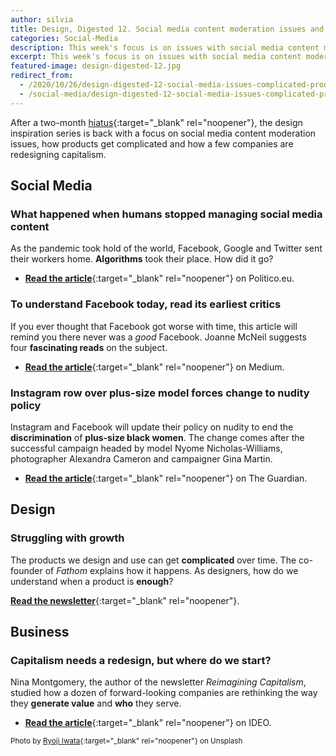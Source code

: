 ```yaml
---
author: silvia
title: Design, Digested 12. Social media content moderation issues and complicated products
categories: Social-Media
description: This week's focus is on issues with social media content moderation issues, how products get complicated and how a few companies are redesigning capitalism.
excerpt: This week's focus is on issues with social media content moderation issues, how products get complicated and how a few companies are redesigning capitalism.
featured-image: design-digested-12.jpg
redirect_from:
  - /2020/10/26/design-digested-12-social-media-issues-complicated-products-and-redesigning-capitalism/
  - /social-media/design-digested-12-social-media-issues-complicated-products-and-redesigning-capitalism/
---
```

After a two-month [hiatus](https://silviamaggidesign.com/today-i-saw/after-the-rain/){:target="_blank" rel="noopener"}, the design inspiration series is back with a focus on social media content moderation issues, how products get complicated and how a few companies are redesigning capitalism.

## Social Media

### What happened when humans stopped managing social media content

As the pandemic took hold of the world, Facebook, Google and Twitter sent their workers home. **Algorithms** took their place. How did it go?

* [**Read the article**](https://www.politico.eu/article/facebook-content-moderation-automation/){:target="_blank" rel="noopener"} on Politico.eu.

### To understand Facebook today, read its earliest critics

If you ever thought that Facebook got worse with time, this article will remind you there never was a _good_ Facebook. Joanne McNeil suggests four **fascinating reads** on the subject.

* [**Read the article**](https://onezero.medium.com/to-understand-facebook-today-read-its-earliest-critics-ca2ca15480ab){:target="_blank" rel="noopener"} on Medium.

### Instagram row over plus-size model forces change to nudity policy

Instagram and Facebook will update their policy on nudity to end the **discrimination** of **plus-size black women**. The change comes after the successful campaign headed by model Nyome Nicholas-Williams, photographer Alexandra Cameron and campaigner Gina Martin.

* [**Read the article**](https://www.theguardian.com/technology/2020/oct/25/instagram-row-over-plus-size-model-forces-change-to-nudity-policy){:target="_blank" rel="noopener"} on The Guardian.

## Design

### Struggling with growth

The products we design and use can get **complicated** over time. The co-founder of _Fathom_ explains how it happens. As designers, how do we understand when a product is **enough**?

[**Read the newsletter**](https://mailchi.mp/pjrvs/struggling-with-growth?e=bb5752ad20){:target="_blank" rel="noopener"}.

## Business

### Capitalism needs a redesign, but where do we start?

Nina Montgomery, the author of the newsletter _Reimagining Capitalism_, studied how a dozen of forward-looking companies are rethinking the way they **generate value** and **who** they serve.

* [**Read the article**](https://www.ideo.com/journal/capitalism-needs-a-redesign-but-where-do-we-start){:target="_blank" rel="noopener"} on IDEO.

<small>Photo by [Ryoji Iwata](https://unsplash.com/@ryoji__iwata){:target="_blank" rel="noopener"} on Unsplash</small>
